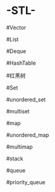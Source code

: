# -STL-

#Vector

#List

#Deque

#HashTable

#红黑树

#Set

#unordered_set

#multiset

#map

#unordered_map

#multimap

#stack

#queue

#priority_queue
